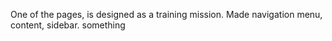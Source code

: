 One of the pages, is designed as a training mission. Made navigation menu, content, sidebar. something

